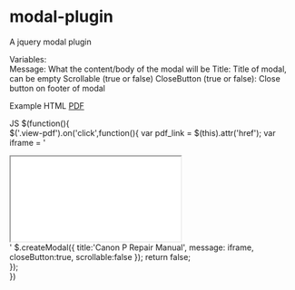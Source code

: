 # modal-plugin
A jquery modal plugin

Variables:  
Message: What the content/body of the modal will be
Title: Title of modal, can be empty
Scrollable (true or false)
CloseButton (true or false): Close button on footer of modal

Example
HTML
<a class="btn btn-primary view-pdf" href="http://www.pentax-manuals.com/manuals/service/canon_p_repair.pdf">PDF</a>

JS
$(function(){    
    $('.view-pdf').on('click',function(){
        var pdf_link = $(this).attr('href');
        var iframe = '<div class="iframe-container"><iframe src="'+pdf_link+'"></iframe></div>'
        $.createModal({
          title:'Canon P Repair Manual',
          message: iframe,
          closeButton:true,
          scrollable:false
        });
        return false;        
    });    
})
